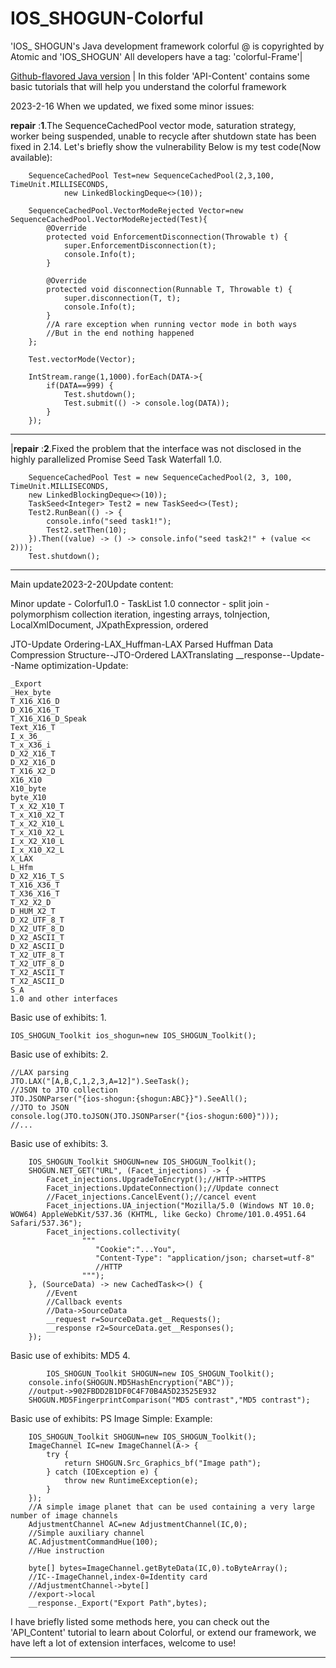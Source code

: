 # IOS_SHOGUN-Colorful

'IOS_ SHOGUN's Java development framework colorful @ is copyrighted by Atomic and 'IOS_SHOGUN' All developers have a tag: 'colorful-Frame'|

[Github-flavored Java version](https://github.com/Atomicntege/IOS_SHOGUN/)
|
In this folder 'API-Content' contains some basic tutorials that will help you understand the colorful framework

2023-2-16 When we updated, we fixed some minor issues:

**repair** :**1**.The SequenceCachedPool vector mode, saturation strategy, worker being suspended, unable to recycle after shutdown state has been fixed in 2.14.
Let's briefly show the vulnerability Below is my test code(Now available):

        SequenceCachedPool Test=new SequenceCachedPool(2,3,100, TimeUnit.MILLISECONDS,
                new LinkedBlockingDeque<>(10));

        SequenceCachedPool.VectorModeRejected Vector=new SequenceCachedPool.VectorModeRejected(Test){
            @Override
            protected void EnforcementDisconnection(Throwable t) {
                super.EnforcementDisconnection(t);
                console.Info(t);
            }

            @Override
            protected void disconnection(Runnable T, Throwable t) {
                super.disconnection(T, t);
                console.Info(t);
            }
            //A rare exception when running vector mode in both ways
            //But in the end nothing happened
        };
        
        Test.vectorMode(Vector);
        
        IntStream.range(1,1000).forEach(DATA->{
            if(DATA==999) {
                Test.shutdown();
                Test.submit(() -> console.log(DATA));
            }
        });
----------------
|**repair** :**2**.Fixed the problem that the interface was not disclosed in the highly parallelized Promise Seed Task Waterfall 1.0.

        SequenceCachedPool Test = new SequenceCachedPool(2, 3, 100, TimeUnit.MILLISECONDS,
        new LinkedBlockingDeque<>(10));
        TaskSeed<Integer> Test2 = new TaskSeed<>(Test);
        Test2.RunBean(() -> {
            console.info("seed task1!");
            Test2.setThen(10);
        }).Then((value) -> () -> console.info("seed task2!" + (value << 2)));
        Test.shutdown();
----------------
Main update2023-2-20Update content:

Minor update - Colorful1.0 - TaskList 1.0 connector - split join - polymorphism collection iteration, ingesting arrays, toInjection, LocalXmlDocument, JXpathExpression, ordered

JTO-Update Ordering-LAX_Huffman-LAX Parsed Huffman Data Compression Structure--JTO-Ordered LAXTranslating
__response--Update--Name optimization-Update:

    _Export
    _Hex_byte
    T_X16_X16_D
    D_X16_X16_T
    T_X16_X16_D_Speak
    Text_X16_T
    I_x_36_
    T_x_X36_i
    D_X2_X16_T
    D_X2_X16_D
    T_X16_X2_D
    X16_X10
    X10_byte
    byte_X10
    T_x_X2_X10_T
    T_x_X10_X2_T
    T_x_X2_X10_L
    T_x_X10_X2_L
    I_x_X2_X10_L
    I_x_X10_X2_L
    X_LAX
    L_Hfm
    D_X2_X16_T_S
    T_X16_X36_T
    T_X36_X16_T
    T_X2_X2_D
    D_HUM_X2_T
    D_X2_UTF_8_T
    D_X2_UTF_8_D
    D_X2_ASCII_T
    D_X2_ASCII_D
    T_X2_UTF_8_T
    T_X2_UTF_8_D
    T_X2_ASCII_T
    T_X2_ASCII_D
    S_A
    1.0 and other interfaces

Basic use of exhibits:
    1.

    IOS_SHOGUN_Toolkit ios_shogun=new IOS_SHOGUN_Toolkit();

Basic use of exhibits:
    2.

    //LAX parsing
    JTO.LAX("[A,B,C,1,2,3,A=12]").SeeTask();
    //JSON to JTO collection
    JTO.JSONParser("{ios-shogun:{shogun:ABC}}").SeeAll();
    //JTO to JSON
    console.log(JTO.toJSON(JTO.JSONParser("{ios-shogun:600}")));
    //...

Basic use of exhibits:
    3.
    
        IOS_SHOGUN_Toolkit SHOGUN=new IOS_SHOGUN_Toolkit();
        SHOGUN.NET_GET("URL", (Facet_injections) -> {
            Facet_injections.UpgradeToEncrypt();//HTTP->HTTPS
            Facet_injections.UpdateConnection();//Update connect
            //Facet_injections.CancelEvent();//cancel event
            Facet_injections.UA_injection("Mozilla/5.0 (Windows NT 10.0; WOW64) AppleWebKit/537.36 (KHTML, like Gecko) Chrome/101.0.4951.64 Safari/537.36");
            Facet_injections.collectivity(
                    """
                       "Cookie":"...You",
                       "Content-Type": "application/json; charset=utf-8"
                       //HTTP    
                    """);
        }, (SourceData) -> new CachedTask<>() {
            //Event
            //Callback events
            //Data->SourceData
            __request r=SourceData.get__Requests();
            __response r2=SourceData.get__Responses();
        });

Basic use of exhibits:
    MD5 4.
    
            IOS_SHOGUN_Toolkit SHOGUN=new IOS_SHOGUN_Toolkit();
        console.info(SHOGUN.MD5HashEncryption("ABC"));
        //output->902FBDD2B1DF0C4F70B4A5D23525E932
        SHOGUN.MD5FingerprintComparison("MD5 contrast","MD5 contrast");

Basic use of exhibits:
    PS Image Simple: Example:
        
        IOS_SHOGUN_Toolkit SHOGUN=new IOS_SHOGUN_Toolkit();
        ImageChannel IC=new ImageChannel(A-> {
            try {
                return SHOGUN.Src_Graphics_bf("Image path");
            } catch (IOException e) {
                throw new RuntimeException(e);
            }
        });
        //A simple image planet that can be used containing a very large number of image channels
        AdjustmentChannel AC=new AdjustmentChannel(IC,0);
        //Simple auxiliary channel
        AC.AdjustmentCommandHue(100);
        //Hue instruction

        byte[] bytes=ImageChannel.getByteData(IC,0).toByteArray();
        //IC--ImageChannel,index-0=Identity card
        //AdjustmentChannel->byte[]
        //export->local
        __response._Export("Export Path",bytes);

I have briefly listed some methods here, you can check out the 'API_Content' tutorial to learn about Colorful, or extend our framework, we have left a lot of extension interfaces, welcome to use!

-----


